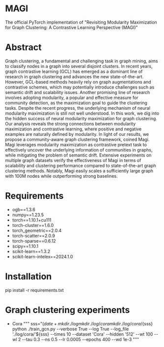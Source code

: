# MAGI
The official PyTorch implementation of "Revisiting Modularity Maximization for Graph Clustering: A Contrastive Learning Perspective (MAGI)"

# Abstract
Graph clustering, a fundamental and challenging task in graph mining, aims to classify nodes in a graph into several disjoint clusters. In recent years, graph contrastive learning (GCL) has emerged as a dominant line of research in graph clustering and advances the new state-of-the-art. However, GCL-based methods heavily rely on graph augmentations and contrastive schemes, which may potentially introduce challenges such as semantic drift and scalability issues. Another promising line of research involves adopting modularity, a popular and effective measure for community detection, as the maximization goal to guide the clustering tasks. Despite the recent progress, the underlying mechanism of neural modularity maximization is still not well understood. In this work, we dig into the hidden success of neural modularity maximization for graph clustering. Our analysis reveals the strong connections between modularity maximization and contrastive learning, where positive and negative examples are naturally defined by modularity. In light of our results, we propose a community-aware graph clustering framework, coined Magi. Magi leverages modularity maximization as contrastive pretext task to effectively uncover the underlying information of communities in graphs, while mitigating the problem of semantic drift. Extensive experiments on multiple graph datasets verify the effectiveness of Magi in terms of scalability and clustering performance compared to state-of-the-art graph clustering methods. Notably, Magi easily scales a sufficiently large graph with 100M nodes while outperforming strong baselines.

# Requirements
* ogb==1.3.6
* numpy==1.23.5
* torch==1.10.1+cu111
* torch-cluster==1.6.0
* torch_geometric==2.0.4 
* torch-scatter==2.0.9
* torch-sparse==0.6.12
* scipy==1.10.1
* scikit-learn==1.3.2 
* scikit-learn-intelex==2024.1.0

# Installation
pip install -r requirements.txt

# Graph clustering experiments

* Cora
  """
  sss="$(date +%Y-%m-%d-%H-%s)/"
  mkdir ./log
  mkdir ./log/cora
  mkdir ./log/cora/${sss}
  python ./train_gcn.py --verbose True --log True --log_file './log/cora/'${sss} --times 10 --dataset 'Cora' --hidden '512' --wt 100 --wl 2 --tau 0.3 --ns 0.5 --lr 0.0005 --epochs 400 --wd 1e-3
  """
